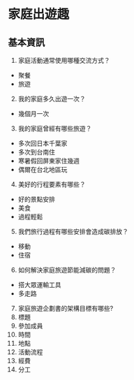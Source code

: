 家庭出遊趣
===

## 基本資訊
1. 家庭活動通常使用哪種交流方式？
- 聚餐
- 旅遊

2. 我的家庭多久出遊一次？
- 幾個月一次

3. 我的家庭曾經有哪些旅遊？
- 多次回日本千葉家
- 多次到台南住
- 寒暑假回屏東家住幾週
- 偶爾在台北地區玩

4. 美好的行程要素有哪些？
- 好的景點安排
- 美食
- 過程輕鬆

5. 我們旅行過程有哪些安排會造成碳排放？
- 移動
- 住宿

6. 如何解決家庭旅遊節能減碳的問題？
- 搭大眾運輸工具
- 多走路

7. 家庭旅遊企劃書的架構目標有哪些?
 1. 標題
 2. 參加成員
 3. 時間
 4. 地點
 5. 活動流程
 6. 經費
 7. 分工

